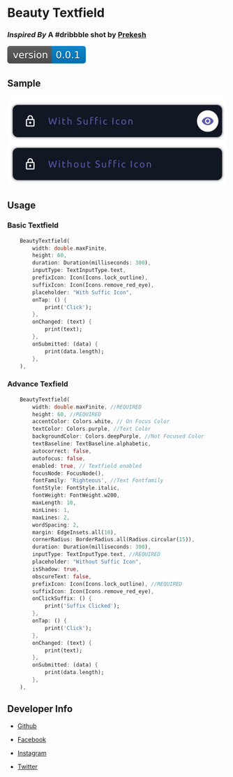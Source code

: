 # **Beauty Textfield**

### **_Inspired By_ A #dribbble shot by [Prekesh](dribbble.com/prekesh)**

![Version](version.svg)

## **Sample**

![Screenshot](ss.png)

## **Usage**

### **Basic Textfield**

```dart
    BeautyTextfield(
        width: double.maxFinite,
        height: 60,
        duration: Duration(milliseconds: 300),
        inputType: TextInputType.text,
        prefixIcon: Icon(Icons.lock_outline),
        suffixIcon: Icon(Icons.remove_red_eye),
        placeholder: "With Suffic Icon",
        onTap: () {
            print('Click');
        },
        onChanged: (text) {
            print(text);
        },
        onSubmitted: (data) {
            print(data.length);
        },
    ),
```
### **Advance Texfield**
```dart
    BeautyTextfield(
        width: double.maxFinite, //REQUIRED
        height: 60, //REQUIRED
        accentColor: Colors.white, // On Focus Color
        textColor: Colors.purple, //Text Color
        backgroundColor: Colors.deepPurple, //Not Focused Color
        textBaseline: TextBaseline.alphabetic,
        autocorrect: false,
        autofocus: false,
        enabled: true, // Textfield enabled
        focusNode: FocusNode(), 
        fontFamily: 'Righteous', //Text Fontfamily
        fontStyle: FontStyle.italic,
        fontWeight: FontWeight.w200,
        maxLength: 10,
        minLines: 1,
        maxLines: 2,
        wordSpacing: 2,
        margin: EdgeInsets.all(10),
        cornerRadius: BorderRadius.all(Radius.circular(15)),
        duration: Duration(milliseconds: 300),
        inputType: TextInputType.text, //REQUIRED
        placeholder: "Without Suffic Icon", 
        isShadow: true,
        obscureText: false,
        prefixIcon: Icon(Icons.lock_outline), //REQUIRED
        suffixIcon: Icon(Icons.remove_red_eye),
        onClickSuffix: () {
            print('Suffix Clicked');
        },
        onTap: () {
            print('Click');
        },
        onChanged: (text) {
            print(text);
        },
        onSubmitted: (data) {
            print(data.length);
        },
    ),
```

## **Developer Info**

- <a href="https://github.com/hipoojan">Github</a>

- <a href="https://www.facebook.com/hipoojan">Facebook</a>

- <a href="https://www.instagram.com/hipoojan/">Instagram</a>

- <a href="https://twitter.com/hipoojan">Twitter</a>
